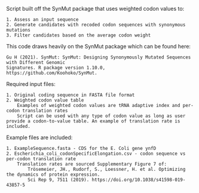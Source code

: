 Script built off the SynMut package that uses weighted codon values to:

	1. Assess an input sequence
	2. Generate candidates with recoded codon sequences with synonymous mutations
	3. Filter candidates based on the average codon weight

This code draws heavily on the SynMut package which can be found here: 
  
  	Gu H (2021). SynMut: SynMut: Designing Synonymously Mutated Sequences with Different Genomic
  	Signatures. R package version 1.10.0, https://github.com/Koohoko/SynMut.

Required input files:

	1. Original coding sequence in FASTA file format
	2. Weighted codon value table
		Examples of weighted codon values are tRNA adaptive index and per-codon translation rates
		Script can be used with any type of codon value as long as user provide a codon-to-value table. An example of translation rate is included. 

Example files are included:

	1. ExampleSequence.fasta - CDS for the E. Coli gene ynfD
	2. Escherichia_coli_codonSpecificElongation.csv - codon sequence vs per-codon translation rate
		Translation rates are sourced Supplementary Figure 7 of: 
			Trösemeier, JH., Rudorf, S., Loessner, H. et al. Optimizing the dynamics of protein expression. 
			Sci Rep 9, 7511 (2019). https://doi.org/10.1038/s41598-019-43857-5
